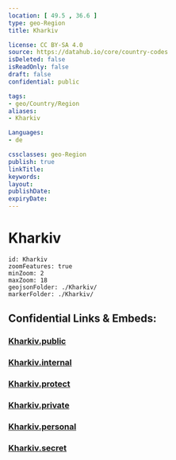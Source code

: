 ```yaml
---
location: [ 49.5 , 36.6 ] 
type: geo-Region
title: Kharkiv

license: CC BY-SA 4.0
source: https://datahub.io/core/country-codes
isDeleted: false
isReadOnly: false
draft: false
confidential: public

tags:
- geo/Country/Region
aliases:
- Kharkiv

Languages:
- de

cssclasses: geo-Region
publish: true
linkTitle: 
keywords: 
layout: 
publishDate: 
expiryDate: 
---
```


# Kharkiv

```leaflet
id: Kharkiv
zoomFeatures: true 
minZoom: 2 
maxZoom: 18
geojsonFolder: ./Kharkiv/
markerFolder: ./Kharkiv/
```


## Confidential Links & Embeds: 

### [Kharkiv.public](/_public/\Earth\Continent\Europe\Europe~East\Ukraine\Regions~UkraineKharkiv.public.md) 

### [Kharkiv.internal](/_internal/\Earth\Continent\Europe\Europe~East\Ukraine\Regions~UkraineKharkiv.internal.md) 

### [Kharkiv.protect](/_protect/\Earth\Continent\Europe\Europe~East\Ukraine\Regions~UkraineKharkiv.protect.md) 

### [Kharkiv.private](/_private/\Earth\Continent\Europe\Europe~East\Ukraine\Regions~UkraineKharkiv.private.md) 

### [Kharkiv.personal](/_personal/\Earth\Continent\Europe\Europe~East\Ukraine\Regions~UkraineKharkiv.personal.md) 

### [Kharkiv.secret](/_secret/\Earth\Continent\Europe\Europe~East\Ukraine\Regions~UkraineKharkiv.secret.md)

